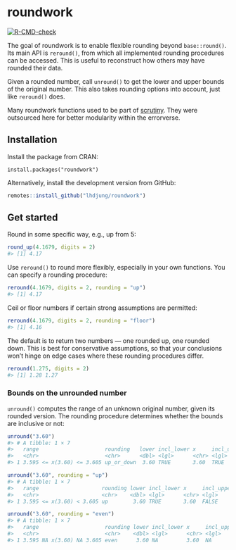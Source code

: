 
<!-- README.md is generated from README.Rmd. Please edit that file -->

# roundwork

<!-- badges: start -->

[![R-CMD-check](https://github.com/lhdjung/roundwork/actions/workflows/R-CMD-check.yaml/badge.svg)](https://github.com/lhdjung/roundwork/actions/workflows/R-CMD-check.yaml)

<!-- badges: end -->

The goal of roundwork is to enable flexible rounding beyond
`base::round()`. Its main API is `reround()`, from which all implemented
rounding procedures can be accessed. This is useful to reconstruct how
others may have rounded their data.

Given a rounded number, call `unround()` to get the lower and upper
bounds of the original number. This also takes rounding options into
account, just like `reround()` does.

Many roundwork functions used to be part of
[scrutiny](https://lhdjung.github.io/scrutiny/). They were outsourced
here for better modularity within the errorverse.

## Installation

Install the package from CRAN:

    install.packages("roundwork")

Alternatively, install the development version from GitHub:

``` r
remotes::install_github("lhdjung/roundwork")
```

## Get started

Round in some specific way, e.g., up from 5:

``` r
round_up(4.1679, digits = 2)
#> [1] 4.17
```

Use `reround()` to round more flexibly, especially in your own
functions. You can specify a rounding procedure:

``` r
reround(4.1679, digits = 2, rounding = "up")
#> [1] 4.17
```

Ceil or floor numbers if certain strong assumptions are permitted:

``` r
reround(4.1679, digits = 2, rounding = "floor")
#> [1] 4.16
```

The default is to return two numbers — one rounded up, one rounded down.
This is best for conservative assumptions, so that your conclusions
won’t hinge on edge cases where these rounding procedures differ.

``` r
reround(1.275, digits = 2)
#> [1] 1.28 1.27
```

### Bounds on the unrounded number

`unround()` computes the range of an unknown original number, given its
rounded version. The rounding procedure determines whether the bounds
are inclusive or not:

``` r
unround("3.60")
#> # A tibble: 1 × 7
#>   range                     rounding   lower incl_lower x     incl_upper upper
#>   <chr>                     <chr>      <dbl> <lgl>      <chr> <lgl>      <dbl>
#> 1 3.595 <= x(3.60) <= 3.605 up_or_down  3.60 TRUE       3.60  TRUE        3.60

unround("3.60", rounding = "up")
#> # A tibble: 1 × 7
#>   range                    rounding lower incl_lower x     incl_upper upper
#>   <chr>                    <chr>    <dbl> <lgl>      <chr> <lgl>      <dbl>
#> 1 3.595 <= x(3.60) < 3.605 up        3.60 TRUE       3.60  FALSE       3.60

unround("3.60", rounding = "even")
#> # A tibble: 1 × 7
#>   range                     rounding lower incl_lower x     incl_upper upper
#>   <chr>                     <chr>    <dbl> <lgl>      <chr> <lgl>      <dbl>
#> 1 3.595 NA x(3.60) NA 3.605 even      3.60 NA         3.60  NA          3.60
```
